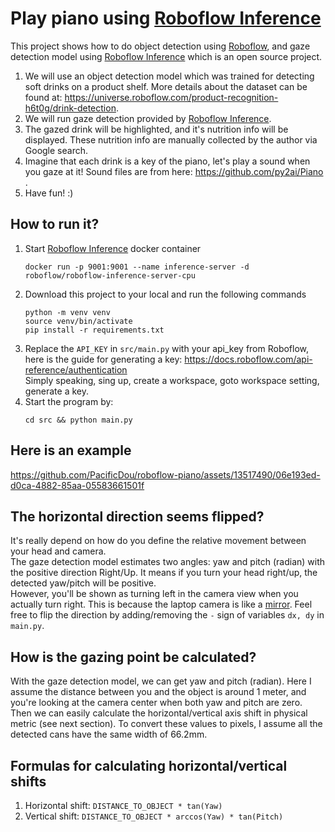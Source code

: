 # Play piano using [Roboflow Inference](https://github.com/roboflow/inference)

This project shows how to do object detection using [Roboflow](https://roboflow.com/), and gaze detection model using [Roboflow Inference](https://github.com/roboflow/inference) which is an open source project.
1. We will use an object detection model which was trained for detecting soft drinks on a product shelf. More details about the dataset can be found at: https://universe.roboflow.com/product-recognition-h6t0g/drink-detection.
2. We will run gaze detection provided by [Roboflow Inference](https://github.com/roboflow/inference).
3. The gazed drink will be highlighted, and it's nutrition info will be displayed. These nutrition info are manually collected by the author via Google search.
4. Imagine that each drink is a key of the piano, let's play a sound when you gaze at it! Sound files are from here: https://github.com/py2ai/Piano .
5. Have fun! :)


## How to run it?
1. Start [Roboflow Inference](https://github.com/roboflow/inference) docker container  
   ```
   docker run -p 9001:9001 --name inference-server -d roboflow/roboflow-inference-server-cpu
   ```
2. Download this project to your local and run the following commands
   ```
   python -m venv venv
   source venv/bin/activate
   pip install -r requirements.txt
   ```
3. Replace the `API_KEY` in `src/main.py` with your api_key from Roboflow, here is the guide for generating a key: https://docs.roboflow.com/api-reference/authentication  
   Simply speaking, sing up, create a workspace, goto workspace setting, generate a key.
4. Start the program by:  
   ```
   cd src && python main.py
   ```


## Here is an example

https://github.com/PacificDou/roboflow-piano/assets/13517490/06e193ed-d0ca-4882-85aa-05583661501f



## The horizontal direction seems flipped?
It's really depend on how do you define the relative movement between your head and camera.  
The gaze detection model estimates two angles: yaw and pitch (radian) with the positive direction Right/Up.
It means if you turn your head right/up, the detected yaw/pitch will be positive.   
However, you'll be shown as turning left in the camera view when you actually turn right. 
This is because the laptop camera is like a [mirror](https://www.wtamu.edu/~cbaird/sq/2013/01/05/why-do-mirrors-flip-left-to-right-and-not-up-to-down/).
Feel free to flip the direction by adding/removing the `-` sign of variables `dx, dy` in `main.py`.


## How is the gazing point be calculated?
With the gaze detection model, we can get yaw and pitch (radian).
Here I assume the distance between you and the object is around 1 meter, and you're looking at the camera center when both yaw and pitch are zero.   
Then we can easily calculate the horizontal/vertical axis shift in physical metric (see next section).
To convert these values to pixels, I assume all the detected cans have the same width of 66.2mm.


## Formulas for calculating horizontal/vertical shifts
1. Horizontal shift: `DISTANCE_TO_OBJECT * tan(Yaw)`  
2. Vertical shift: `DISTANCE_TO_OBJECT * arccos(Yaw) * tan(Pitch)`  

